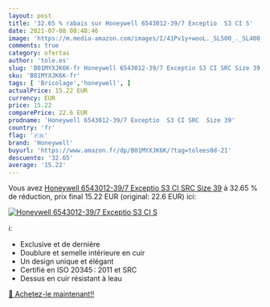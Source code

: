 ```yaml
---
layout: post
title: '32.65 % rabais sur Honeywell 6543012-39/7 Exceptio  S3 CI S'
date: 2021-07-08 08:48:46
image: 'https://m.media-amazon.com/images/I/41Pv1y+wooL._SL500_._SL400_.jpg'
comments: true
category: ofertas
author: 'tole.es'
slug: 'B01MYXJK6K-fr Honeywell 6543012-39/7 Exceptio S3 CI SRC Size 39'
sku: 'B01MYXJK6K-fr'
tags: [ 'Bricolage','honeywell', ]
actualPrice: 15.22 EUR
currency: EUR
price: 15.22
comparePrice: 22.6 EUR
prodname: 'Honeywell 6543012-39/7 Exceptio  S3 CI SRC  Size 39'
country: 'fr'
flag: '🇫🇷'
brand: 'Honeywell'
buyurl: 'https://www.amazon.fr/dp/B01MYXJK6K/?tag=tolees0d-21'
descuento: '32.65'
average: '15.22'
---
```


Vous avez [Honeywell 6543012-39/7 Exceptio  S3 CI SRC  Size 39](https://www.amazon.fr/dp/B01MYXJK6K/?tag=tolees0d-21)  à  32.65 % de réduction, prix final  15.22 EUR (original: 22.6 EUR) ici:

[![Honeywell 6543012-39/7 Exceptio  S3 CI S](https://m.media-amazon.com/images/I/41Pv1y+wooL._SL500_._SL400_.jpg)](https://www.amazon.fr/dp/B01MYXJK6K/?tag=tolees0d-21)

ℹ️:

- Exclusive et de dernière
- Doublure et semelle intérieure en cuir
- Un design unique et élégant
- Certifié en ISO 20345 : 2011 et SRC
- Dessus en cuir résistant à leau

[🛒 Achetez-le maintenant!!](https://www.amazon.fr/dp/B01MYXJK6K/?tag=tolees0d-21)
